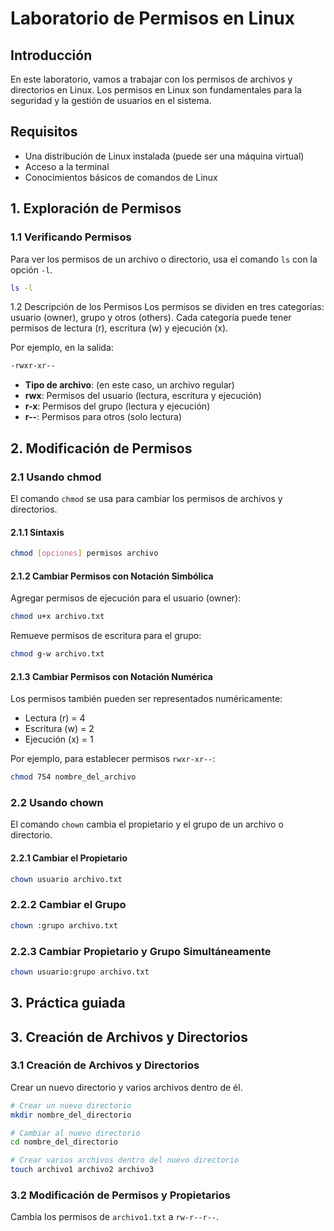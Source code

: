 # Laboratorio de Permisos en Linux

## Introducción

En este laboratorio, vamos a trabajar con los permisos de archivos y directorios en Linux. Los permisos en Linux son fundamentales para la seguridad y la gestión de usuarios en el sistema.

## Requisitos

- Una distribución de Linux instalada (puede ser una máquina virtual)
- Acceso a la terminal
- Conocimientos básicos de comandos de Linux

## 1. Exploración de Permisos

### 1.1 Verificando Permisos

Para ver los permisos de un archivo o directorio, usa el comando `ls` con la opción `-l`.

```sh
ls -l
```
1.2 Descripción de los Permisos
Los permisos se dividen en tres categorías: usuario (owner), grupo y otros (others). Cada categoría puede tener permisos de lectura (r), escritura (w) y ejecución (x).

Por ejemplo, en la salida:
```sh
-rwxr-xr--
```
- **Tipo de archivo**: (en este caso, un archivo regular)
- **rwx**: Permisos del usuario (lectura, escritura y ejecución)
- **r-x**: Permisos del grupo (lectura y ejecución)
- **r--**: Permisos para otros (solo lectura)

## 2. Modificación de Permisos

### 2.1 Usando chmod
El comando `chmod` se usa para cambiar los permisos de archivos y directorios.

#### 2.1.1 Sintaxis
```sh
chmod [opciones] permisos archivo
```
#### 2.1.2 Cambiar Permisos con Notación Simbólica
Agregar permisos de ejecución para el usuario (owner):
```sh
chmod u+x archivo.txt
```
Remueve permisos de escritura para el grupo:
```sh
chmod g-w archivo.txt
```
#### 2.1.3 Cambiar Permisos con Notación Numérica
Los permisos también pueden ser representados numéricamente:

- Lectura (r) = 4
- Escritura (w) = 2
- Ejecución (x) = 1

Por ejemplo, para establecer permisos `rwxr-xr--`:
```sh
chmod 754 nombre_del_archivo
```
### 2.2 Usando chown
El comando `chown` cambia el propietario y el grupo de un archivo o directorio.

#### 2.2.1 Cambiar el Propietario
```sh
chown usuario archivo.txt
```
### 2.2.2 Cambiar el Grupo
```sh
chown :grupo archivo.txt
```
### 2.2.3 Cambiar Propietario y Grupo Simultáneamente
```sh
chown usuario:grupo archivo.txt
```
## 3. Práctica guiada
## 3. Creación de Archivos y Directorios

### 3.1 Creación de Archivos y Directorios
Crear un nuevo directorio y varios archivos dentro de él.
```sh
# Crear un nuevo directorio
mkdir nombre_del_directorio

# Cambiar al nuevo directorio
cd nombre_del_directorio

# Crear varios archivos dentro del nuevo directorio
touch archivo1 archivo2 archivo3
```
### 3.2 Modificación de Permisos y Propietarios
Cambia los permisos de `archivo1.txt` a `rw-r--r--`.


